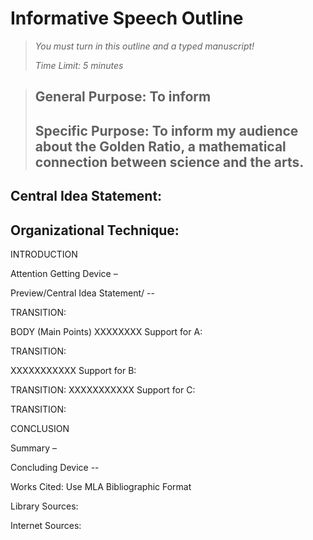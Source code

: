 # Informative Speech Outline

> *You must turn in this outline and a typed manuscript!*
>
> *Time Limit: 5 minutes*

> ## General Purpose: To inform
>
> ## Specific Purpose: To inform my audience about the Golden Ratio, a mathematical connection between science and the arts.

## Central Idea Statement: 

## Organizational Technique: 

INTRODUCTION 

Attention Getting Device – 

Preview/Central Idea Statement/ -- 

TRANSITION: 

BODY (Main Points)
XXXXXXXX
Support for A:  

TRANSITION:

XXXXXXXXXXX
 Support for B:  

TRANSITION:
XXXXXXXXXXX
 Support for C:  

TRANSITION:

CONCLUSION 

Summary – 

Concluding Device --




Works Cited: Use MLA Bibliographic Format

Library Sources: 


Internet Sources: 
